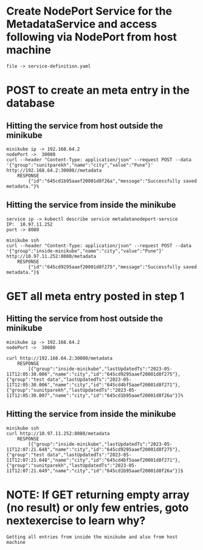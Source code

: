 # Create NodePort Service for the MetadataService and access following via NodePort from host machine
    file -> service-definition.yaml

# POST to create an meta entry in the database
## Hitting the service from host outside the minikube
    minikube ip -> 192.168.64.2
    nodePort ->  30080
    curl --header "Content-Type: application/json" --request POST --data '{"group":"sunitparekh","name":"city","value":"Pune"}' http://192.168.64.2:30080//metadata
        RESPONSE
            {"id":"645cd1b95aaef20001d8f26a","message":"Successfully saved metadata."}%

## Hitting the service from inside the minikube 
    service ip -> kubectl describe service metadatanodeport-service
    IP:  10.97.11.252
    port -> 8080

    minikube ssh
    curl --header "Content-Type: application/json" --request POST --data '{"group":"inside-minikube","name":"city","value":"Pune"}' http://10.97.11.252:8080/metadata
        RESPONSE
            {"id":"645cd9295aaef20001d8f275","message":"Successfully saved metadata."}$


# GET all meta entry posted in step 1
## Hitting the service from host outside the minikube
    minikube ip -> 192.168.64.2
    nodePort ->  30080

    curl http://192.168.64.2:30080/metadata
        RESPONSE
            [{"group":"inside-minikube","lastUpdatedTs":"2023-05-11T12:05:30.006","name":"city","id":"645cd9295aaef20001d8f275"},{"group":"test data","lastUpdatedTs":"2023-05-11T12:05:30.006","name":"city","id":"645cd4bf5aaef20001d8f271"},{"group":"sunitparekh","lastUpdatedTs":"2023-05-11T12:05:30.007","name":"city","id":"645cd1b95aaef20001d8f26a"}]%


## Hitting the service from inside the minikube 
    minikube ssh
    curl http://10.97.11.252:8080/metadata
        RESPONSE
            [{"group":"inside-minikube","lastUpdatedTs":"2023-05-11T12:07:21.648","name":"city","id":"645cd9295aaef20001d8f275"},{"group":"test data","lastUpdatedTs":"2023-05-11T12:07:21.648","name":"city","id":"645cd4bf5aaef20001d8f271"},{"group":"sunitparekh","lastUpdatedTs":"2023-05-11T12:07:21.649","name":"city","id":"645cd1b95aaef20001d8f26a"}]$

    

# NOTE: If GET returning empty array (no result) or only few entries, goto nextexercise to learn why?
    Getting all entries from inside the minikube and also from host machine